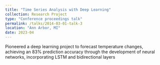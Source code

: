 ```yaml
---
title: "Time Series Analysis with Deep Learning"
collection: Research Project
type: "Conference proceedings talk"
permalink: /talks/2014-03-01-talk-3
location: "Ann Arbor, MI"
date: 2023-04
---
```


Pioneered a deep learning project to forecast temperature changes, achieving an 83% prediction accuracy through the development of neural networks, incorporating LSTM and bidirectional layers
